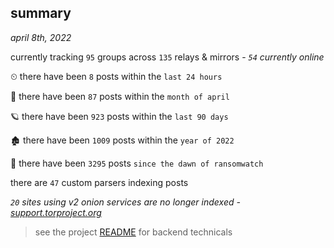 
## summary
_april 8th, 2022_

currently tracking `95` groups across `135` relays & mirrors - _`54` currently online_

⏲ there have been `8` posts within the `last 24 hours`

🦈 there have been `87` posts within the `month of april`

🪐 there have been `923` posts within the `last 90 days`

🏚 there have been `1009` posts within the `year of 2022`

🦕 there have been `3295` posts `since the dawn of ransomwatch`

there are `47` custom parsers indexing posts

_`20` sites using v2 onion services are no longer indexed - [support.torproject.org](https://support.torproject.org/onionservices/v2-deprecation/)_

> see the project [README](https://github.com/thetanz/ransomwatch#ransomwatch--) for backend technicals
